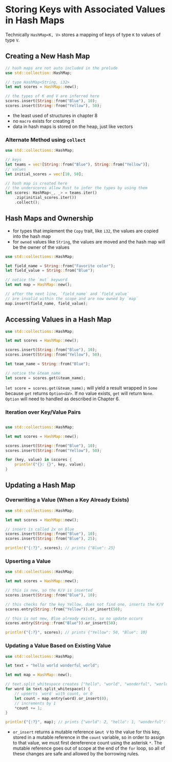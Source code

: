 # Storing Keys with Associated Values in Hash Maps

Technically `HashMap<K, V>` stores a mapping of keys of type `K` to values of type `V`.

## Creating a New Hash Map

```rust
// hash maps are not auto included in the prelude
use std::collection::HashMap;

// type HashMap<String, i32>
let mut scores = HashMap::new();

// the types of K and V are inferred here
scores.insert(String::from("Blue"), 10);
scores.insert(String::from("Yellow"), 50);
```

- the least used of structures in chapter 8
- no `macro` exists for creating it
- data in hash maps is stored on the heap, just like vectors

### Alternate Method using `collect`

```rust
use std::collections::HashMap;

// keys
let teams = vec![String::from("Blue"), String::from("Yellow")];
// values
let initial_scores = vec![10, 50];

// hash map is created here
// the underscores allow Rust to infer the types by using them
let scores: HashMap<_, _> = teams.iter()
    .zip(initial_scores.iter())
    .collect();
```

## Hash Maps and Ownership

- for types that implement the `Copy` trait, like `i32`, the values are copied into the hash map
- for `owned` values like `String`, the values are moved and the hash map will be the owner of the values

```rust
use std::collections::HashMap;

let field_name = String::from("Favorite color");
let field_value = String::from("Blue");

// notice the `mut` keyword
let mut map = HashMap::new();

// after the next line, `field_name` and `field_value`
// are invalid within the scope and are now owned by `map`
map.insert(field_name, field_value);
```

## Accessing Values in a Hash Map

```rust
use std::collections::HashMap;

let mut scores = HashMap::new();

scores.insert(String::from("Blue"), 10);
scores.insert(String::from("Yellow"), 50);

let team_name = String::from("Blue");

// notice the &team_name
let score = scores.get(&team_name);
```

`let score = scores.get(&team_name);` will yield a result wrapped in `Some` because `get` returns `Option<&V>`. If no value exists, `get` will return `None`. `Option` will need to handled as described in Chapter 6.

### Iteration over Key/Value Pairs

```rust

use std::collections::HashMap;

let mut scores = HashMap::new();

scores.insert(String::from("Blue"), 10);
scores.insert(String::from("Yellow"), 50);

for (key, value) in &scores {
    println!("{}: {}", key, value);
}
```

## Updating a Hash Map

### Overwriting a Value (When a Key Already Exists)

```rust
use std::collections::HashMap;

let mut scores = HashMap::new();

// insert is called 2x on Blue
scores.insert(String::from("Blue"), 10);
scores.insert(String::from("Blue"), 25);

println!("{:?}", scores); // prints {"Blue": 25}
```

### Upserting a Value

```rust
use std::collections::HashMap;

let mut scores = HashMap::new();

// this is new, so the K/V is inserted
scores.insert(String::from("Blue"), 10);

// this checks for the key Yellow, does not find one, inserts the K/V
scores.entry(String::from("Yellow")).or_insert(50);

// this is not new, Blue already exists, so no update occurs
scores.entry(String::from("Blue")).or_insert(50);

println!("{:?}", scores); // prints {"Yellow": 50, "Blue": 10}
```

### Updating a Value Based on Existing Value

```rust
use std::collections::HashMap;

let text = "hello world wonderful world";

let mut map = HashMap::new();

// text.split_whitespace creates ["hello", "world", "wonderful", "world"]
for word in text.split_whitespace() {
    // upserts `word` with count, or 0
    let count = map.entry(word).or_insert(0);
    // increments by 1
    *count += 1;
}

println!("{:?}", map); // prints {"world": 2, "hello": 1, "wonderful": 1}
```

- `or_insert` returns a mutable reference `&mut V` to the value for this key, stored in a mutable reference in the `count` variable, so in order to assign to that value, we must first dereference count using the asterisk `*`. The mutable reference goes out of scope at the end of the `for` loop, so all of these changes are safe and allowed by the borrowing rules.
